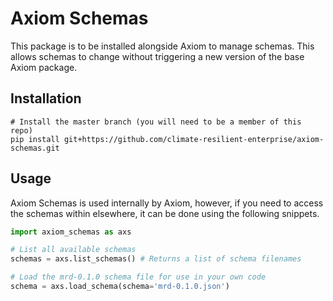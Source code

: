 # Axiom Schemas

This package is to be installed alongside Axiom to manage schemas. This allows schemas to change without triggering a new version of the base Axiom package.

## Installation

```shell
# Install the master branch (you will need to be a member of this repo)
pip install git+https://github.com/climate-resilient-enterprise/axiom-schemas.git
```

## Usage

Axiom Schemas is used internally by Axiom, however, if you need to access the schemas within elsewhere, it can be done using the following snippets.

```python
import axiom_schemas as axs

# List all available schemas
schemas = axs.list_schemas() # Returns a list of schema filenames

# Load the mrd-0.1.0 schema file for use in your own code
schema = axs.load_schema(schema='mrd-0.1.0.json')
```